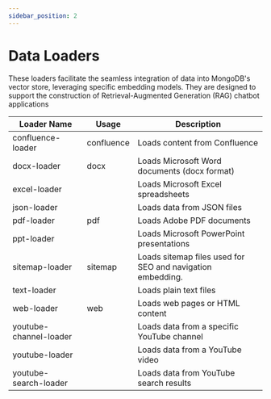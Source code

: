 ```yaml
---
sidebar_position: 2
---
```


# Data Loaders

These loaders facilitate the seamless integration of data into MongoDB's vector store, leveraging specific embedding models. They are designed to support the construction of Retrieval-Augmented Generation (RAG) chatbot applications


| Loader Name            | Usage         | Description                                             |
|------------------------|---------------|---------------------------------------------------------|
| confluence-loader      | confluence    | Loads content from Confluence |
| docx-loader            | docx          | Loads Microsoft Word documents (docx format) |
| excel-loader           |               | Loads Microsoft Excel spreadsheets |
| json-loader            |               | Loads data from JSON files |
| pdf-loader             | pdf           | Loads Adobe PDF documents |
| ppt-loader             |               | Loads Microsoft PowerPoint presentations |
| sitemap-loader         | sitemap       | Loads sitemap files used for SEO and navigation embedding. |
| text-loader            |               | Loads plain text files |
| web-loader             | web           | Loads web pages or HTML content |
| youtube-channel-loader |               | Loads data from a specific YouTube channel |
| youtube-loader         |               | Loads data from a YouTube video |
| youtube-search-loader  |               | Loads data from YouTube search results |

